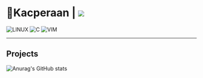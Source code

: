 # 🐤Kacperaan | ![](https://komarev.com/ghpvc/?username=kacperaan&style=for-the-badge)
![LINUX](https://img.shields.io/badge/Linux-FCC624?style=for-the-badge&logo=linux&logoColor=black)
![C](https://img.shields.io/badge/C-00599C?style=for-the-badge&logo=c&logoColor=white)
![VIM](https://img.shields.io/badge/VIM-%2311AB00.svg?&style=for-the-badge&logo=vim&logoColor=white)
___
## Projects

 ![Anurag's GitHub stats](https://github-readme-stats.vercel.app/api?username=kacperaan&show_icons=true&theme=dark)
